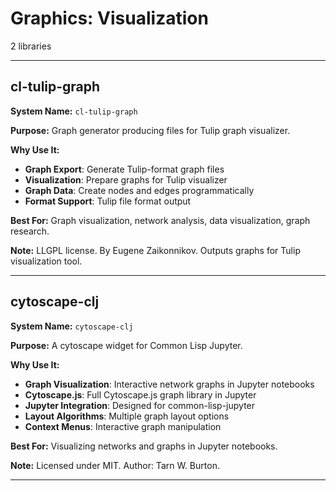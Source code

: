 # Graphics: Visualization

2 libraries

---

## cl-tulip-graph

**System Name:** `cl-tulip-graph`

**Purpose:** Graph generator producing files for Tulip graph visualizer.

**Why Use It:**
- **Graph Export**: Generate Tulip-format graph files
- **Visualization**: Prepare graphs for Tulip visualizer
- **Graph Data**: Create nodes and edges programmatically
- **Format Support**: Tulip file format output

**Best For:** Graph visualization, network analysis, data visualization, graph research.

**Note:** LLGPL license. By Eugene Zaikonnikov. Outputs graphs for Tulip visualization tool.

---


## cytoscape-clj

**System Name:** `cytoscape-clj`

**Purpose:** A cytoscape widget for Common Lisp Jupyter.

**Why Use It:**
- **Graph Visualization**: Interactive network graphs in Jupyter notebooks
- **Cytoscape.js**: Full Cytoscape.js graph library in Jupyter
- **Jupyter Integration**: Designed for common-lisp-jupyter
- **Layout Algorithms**: Multiple graph layout options
- **Context Menus**: Interactive graph manipulation

**Best For:** Visualizing networks and graphs in Jupyter notebooks.

**Note:** Licensed under MIT. Author: Tarn W. Burton.

---


